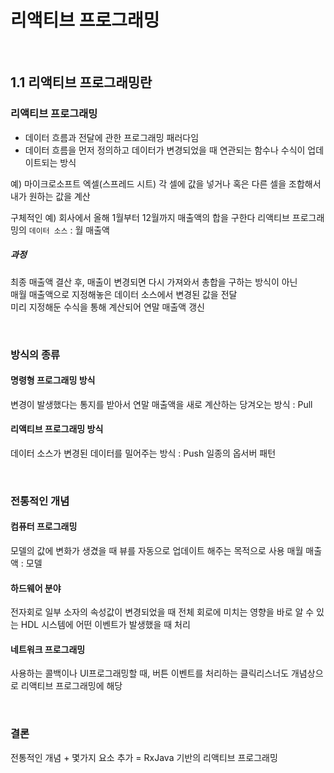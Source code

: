 
# 리액티브 프로그래밍

<br>

## 1.1 리액티브 프로그래밍란

### 리액티브 프로그래밍
- 데이터 흐름과 전달에 관한 프로그래밍 패러다임
- 데이터 흐름을 먼저 정의하고 데이터가 변경되었을 때 연관되는 함수나 수식이 업데이트되는 방식

예) 마이크로소프트 엑셀(스프레드 시트)
각 셀에 값을 넣거나 혹은 다른 셀을 조합해서 내가 원하는 값을 계산

구체적인 예)
회사에서 올해 1월부터 12월까지 매출액의 합을 구한다
리액티브 프로그래밍의 `데이터 소스` : 월 매출액

##### 과정
최종 매출액 결산 후, 매출이 변경되면 다시 가져와서 총합을 구하는 방식이 아닌 <br>
매월 매출액으로 지정해놓은 데이터 소스에서 변경된 값을 전달  <br>
미리 지정해둔 수식을 통해 계산되어 연말 매출액 갱신 <br>

<br>

### 방식의 종류

#### 명령형 프로그래밍 방식
변경이 발생했다는 통지를 받아서 연말 매출액을 새로 계산하는 당겨오는 방식 : Pull

#### 리액티브 프로그래밍 방식
데이터 소스가 변경된 데이터를 밀어주는 방식 : Push
일종의 옵서버 패턴

<br>

### 전통적인 개념

#### 컴퓨터 프로그래밍
모델의 값에 변화가 생겼을 때 뷰를 자동으로 업데이트 해주는 목적으로 사용
매월 매출액 : 모델

#### 하드웨어 분야
전자회로 일부 소자의 속성값이 변경되었을 때 전체 회로에 미치는 영향을 바로 알 수 있는 HDL
시스템에 어떤 이벤트가 발생했을 때 처리

#### 네트워크 프로그래밍
사용하는 콜백이나 UI프로그래밍할 때, 버튼 이벤트를 처리하는 클릭리스너도 개념상으로 리액티브 프로그래밍에 해당

<br>

### 결론

전통적인 개념 + 몇가지 요소 추가 = RxJava 기반의 리액티브 프로그래밍



